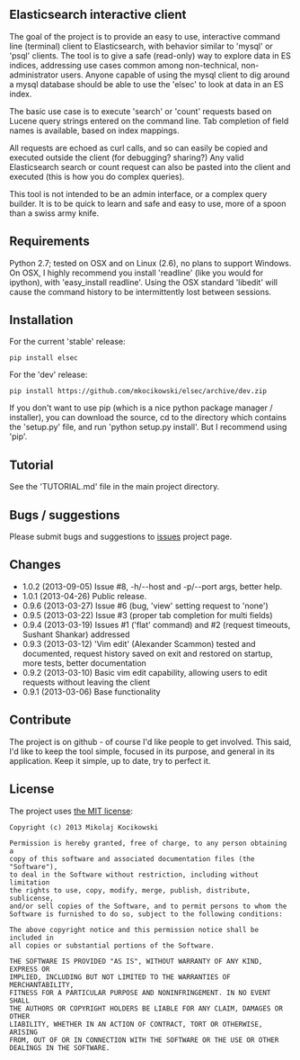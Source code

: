 Elasticsearch interactive client
--------------------------------
The goal of the project is to provide an easy to use, interactive
command line (terminal) client to Elasticsearch, with behavior similar
to 'mysql' or 'psql' clients. The tool is to give a safe (read-only) way
to explore data in ES indices, addressing use cases common among
non-technical, non-administrator users. Anyone capable of using the
mysql client to dig around a mysql database should be able to use the
'elsec' to look at data in an ES index. 

The basic use case is to execute 'search' or 'count' requests based on Lucene
query strings entered on the command line. Tab completion of field names is
available, based on index mappings. 

All requests are echoed as curl calls, and so can easily be copied and
executed outside the client (for debugging? sharing?) Any valid Elasticsearch
search or count request can also be pasted into the client and executed (this
is how you do complex queries).

This tool is not intended to be an admin interface, or a complex query
builder. It is to be quick to learn and safe and easy to use, more of a spoon
than a swiss army knife.

Requirements
------------
Python 2.7; tested on OSX and on Linux (2.6), no plans to support Windows. On
OSX, I highly recommend you install 'readline' (like you would for ipython),
with 'easy_install readline'. Using the OSX standard 'libedit' will cause the
command history to be intermittently lost between sessions. 

Installation
------------
For the current 'stable' release:
    
    pip install elsec

For the 'dev' release: 

    pip install https://github.com/mkocikowski/elsec/archive/dev.zip

If you don't want to use pip (which is a nice python package manager /
installer), you can download the source, cd to the directory which contains
the 'setup.py' file, and run 'python setup.py install'. But I recommend using
'pip'.

Tutorial
--------
See the 'TUTORIAL.md' file in the main project directory. 

Bugs / suggestions
------------------
Please submit bugs and suggestions to [issues](https://github.com/mkocikowski/elsec/issues) project page.

Changes
-------
- 1.0.2 (2013-09-05) Issue #8, -h/--host and -p/--port args, better help.
- 1.0.1 (2013-04-26) Public release. 
- 0.9.6 (2013-03-27) Issue #6 (bug, 'view' setting request to 'none')
- 0.9.5 (2013-03-22) Issue #3 (proper tab completion for multi fields)
- 0.9.4 (2013-03-19) Issues #1 ('flat' command) and #2 (request timeouts, Sushant Shankar) addressed
- 0.9.3 (2013-03-12) 'Vim edit' (Alexander Scammon) tested and documented, request history saved on exit and restored on startup, more tests, better documentation
- 0.9.2 (2013-03-10) Basic vim edit capability, allowing users to edit requests without leaving the client
- 0.9.1 (2013-03-06) Base functionality

Contribute
----------
The project is on github - of course I'd like people to get involved.
This said, I'd like to keep the tool simple, focused in its purpose, and
general in its application. Keep it simple, up to date, try to perfect
it. 

License
-------

The project uses [the MIT license](http://opensource.org/licenses/MIT):

    Copyright (c) 2013 Mikolaj Kocikowski
    
    Permission is hereby granted, free of charge, to any person obtaining a
    copy of this software and associated documentation files (the "Software"),
    to deal in the Software without restriction, including without limitation
    the rights to use, copy, modify, merge, publish, distribute, sublicense,
    and/or sell copies of the Software, and to permit persons to whom the
    Software is furnished to do so, subject to the following conditions:
    
    The above copyright notice and this permission notice shall be included in
    all copies or substantial portions of the Software.
    
    THE SOFTWARE IS PROVIDED "AS IS", WITHOUT WARRANTY OF ANY KIND, EXPRESS OR
    IMPLIED, INCLUDING BUT NOT LIMITED TO THE WARRANTIES OF MERCHANTABILITY,
    FITNESS FOR A PARTICULAR PURPOSE AND NONINFRINGEMENT. IN NO EVENT SHALL
    THE AUTHORS OR COPYRIGHT HOLDERS BE LIABLE FOR ANY CLAIM, DAMAGES OR OTHER
    LIABILITY, WHETHER IN AN ACTION OF CONTRACT, TORT OR OTHERWISE, ARISING
    FROM, OUT OF OR IN CONNECTION WITH THE SOFTWARE OR THE USE OR OTHER
    DEALINGS IN THE SOFTWARE.
    
